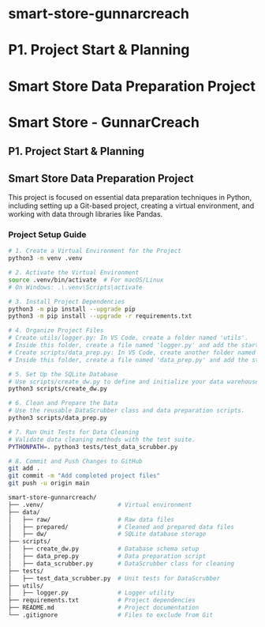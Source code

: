 # smart-store-gunnarcreach
# P1. Project Start & Planning
# Smart Store Data Preparation Project

# Smart Store - GunnarCreach
## P1. Project Start & Planning

## Smart Store Data Preparation Project

This project is focused on essential data preparation techniques in Python, including setting up a Git-based project, creating a virtual environment, and working with data through libraries like Pandas.

### Project Setup Guide



```bash
# 1. Create a Virtual Environment for the Project
python3 -m venv .venv

# 2. Activate the Virtual Environment
source .venv/bin/activate  # For macOS/Linux
# On Windows: .\.venv\Scripts\activate

# 3. Install Project Dependencies
python3 -m pip install --upgrade pip
python3 -m pip install --upgrade -r requirements.txt

# 4. Organize Project Files
# Create utils/logger.py: In VS Code, create a folder named 'utils'.
# Inside this folder, create a file named 'logger.py' and add the starter code from the starter repository.
# Create scripts/data_prep.py: In VS Code, create another folder named 'scripts'.
# Inside this folder, create a file named 'data_prep.py' and add the starter code from the starter repository.

# 5. Set Up the SQLite Database
# Use scripts/create_dw.py to define and initialize your data warehouse schema.
python3 scripts/create_dw.py

# 6. Clean and Prepare the Data
# Use the reusable DataScrubber class and data preparation scripts.
python3 scripts/data_prep.py

# 7. Run Unit Tests for Data Cleaning
# Validate data cleaning methods with the test suite.
PYTHONPATH=. python3 tests/test_data_scrubber.py

# 8. Commit and Push Changes to GitHub
git add .
git commit -m "Add completed project files"
git push -u origin main

smart-store-gunnarcreach/
├── .venv/                     # Virtual environment
├── data/
│   ├── raw/                   # Raw data files
│   ├── prepared/              # Cleaned and prepared data files
│   ├── dw/                    # SQLite database storage
├── scripts/
│   ├── create_dw.py           # Database schema setup
│   ├── data_prep.py           # Data preparation script
│   ├── data_scrubber.py       # DataScrubber class for cleaning
├── tests/
│   ├── test_data_scrubber.py  # Unit tests for DataScrubber
├── utils/
│   ├── logger.py              # Logger utility
├── requirements.txt           # Project dependencies
├── README.md                  # Project documentation
└── .gitignore                 # Files to exclude from Git
